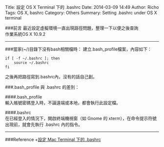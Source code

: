 Title: 設定 OS X Terminal 下的 .bashrc
Date: 2014-03-09 14:49
Author: Richo
Tags: OS X, bashrc
Category: Others
Summary: Setting .bashrc under OS X terminal

###前言
最近設定虛擬環境一直出現路徑問題，整理一下以便之後查詢  
作業系統OS X 10.9.2  

***

###當家(~/)目錄下沒有bash相關檔時：
建立.bash_profile檔案，內容如下：  

	if [ -f ~/.bashrc ]; then  
    	source ~/.bashrc  
	fi  

之後再把路徑寫到.bashrc內，沒有的話自己創。  

###.bash_profile 與 .bashrc 的差別：  

####.bash_profile  
輸入帳號密碼登入時，不論遠端或本地，都會執行此設定檔。  

####.bashrc  
在已經登入的情況下，開啟終端機視窗（如 Gnome 的 xterm），在命令提示符號出現前，就會先執行 .bashrc 內的指令。  

***

###Reference
+[設定 Mac Terminal 下的 .bashrc](http://coder.aqualuna.me/2012/03/bashrc-in-mac-terminal-os-x-lion.html)
